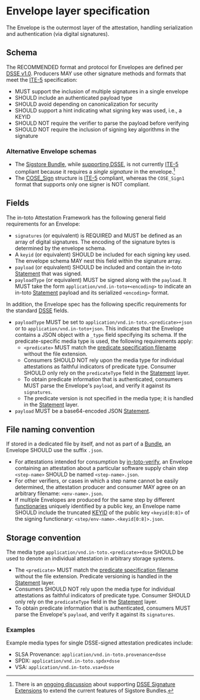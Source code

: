 # Envelope layer specification

The Envelope is the outermost layer of the attestation, handling  serialization
and authentication (via digital signatures).

## Schema

The RECOMMENDED format and protocol for Envelopes are defined per [DSSE v1.0].
Producers MAY use other signature methods and formats that meet the [ITE-5]
specification:

-   MUST support the inclusion of multiple signatures in a single envelope
-   SHOULD include an authenticated payload type
-   SHOULD avoid depending on canonicalization for security
-   SHOULD support a hint indicating what signing key was used, i.e., a KEYID
-   SHOULD NOT require the verifier to parse the payload before verifying
-   SHOULD NOT require the inclusion of signing key algorithms in the signature

### Alternative Envelope schemas

-   The [Sigstore Bundle], while [supporting DSSE], is not currently [ITE-5]
    compliant because it requires a _single signature_ in the envelope.[^1]
-   The [COSE_Sign] structure is [ITE-5] compliant, whereas the `COSE_Sign1`
    format that supports only one signer is NOT compliant.

## Fields

The in-toto Attestation Framework has the following general field requirements
for an Envelope:

-   `signatures` (or equivalent) is REQUIRED and MUST be defined as an array of
    digital signatures. The encoding of the signature bytes is determined by the
    envelope schema.
-   A `keyid` (or equivalent) SHOULD be included for each signing key used. The
    envelope schema MAY nest this field within the signature array.
-   `payload` (or equivalent) SHOULD be included and contain the in-toto
    [Statement] that was signed.
-   `payloadType` (or equivalent) MUST be signed along with the `payload`.
    It MUST take the form `application/vnd.in-toto+<encoding>` to indicate
    an in-toto [Statement] payload and its serialized `<encoding>` format.

In addition, the Envelope spec has the following specific requirements for the
standard [DSSE][DSSE v1.0] fields.

-   `payloadType` MUST be set to `application/vnd.in-toto.<predicate>+json` or to
    `application/vnd.in-toto+json`. This indicates that the Envelope contains
    a JSON object with a `_type` field specifying its schema. If the
    predicate-specific media type is used, the following requirements apply:
    -   `<predicate>` MUST match the [predicate specification filename] without
        the file extension.
    -   Consumers SHOULD NOT rely upon the media type for individual attestations
        as faithful indicators of predicate type. Consumer SHOULD only rely on the
        `predicateType` field in the [Statement] layer.
    -   To obtain predicate information that is authenticated, consumers MUST
        parse the Envelope's `payload`, and verify it against its `signatures`.
    -   The predicate version is not specified in the media type; it is handled
        in the [Statement] layer.
-   `payload` MUST be a base64-encoded JSON [Statement].

## File naming convention

If stored in a dedicated file by itself, and not as part of a [Bundle], an
Envelope SHOULD use the suffix `.json`.

-   For attestations intended for consumption by [in-toto-verify], an
    Envelope containing an attestation about a particular software supply
    chain step `<step-name>` SHOULD be named `<step-name>.json`.
-   For other verifiers, or cases in which a step name cannot be easily
    determined, the attestation producer and consumer MAY agree on an
    arbitrary filename: `<env-name>.json`.
-   If multiple Envelopes are produced for the same step by different
    [functionaries] uniquely identified by a public key, an Envelope name
    SHOULD include the truncated [KEYID] of the public key `<keyid[0:8]>` of
    the signing functionary: `<step/env-name>.<keyid[0:8]>.json`.

## Storage convention

The media type `application/vnd.in-toto.<predicate>+dsse` SHOULD
be used to denote an individual attestation in arbitrary storage systems.

-   The `<predicate>` MUST match the [predicate specification filename]
    without the file extension. Predicate versioning is handled in the
    [Statement] layer.
-   Consumers SHOULD NOT rely upon the media type for individual attestations
    as faithful indicators of predicate type. Consumer SHOULD only rely on the
    `predicateType` field in the [Statement] layer.
-   To obtain predicate information that is authenticated, consumers MUST
    parse the Envelope's `payload`, and verify it against its `signatures`.

### Examples

Example media types for single DSSE-signed attestation predicates include:

-   SLSA Provenance: `application/vnd.in-toto.provenance+dsse`
-   SPDX: `application/vnd.in-toto.spdx+dsse`
-   VSA: `application/vnd.in-toto.vsa+dsse`

[^1]: There is an [ongoing discussion](https://github.com/sigstore/sig-clients/issues/9) about supporting [DSSE Signature Extensions](https://github.com/secure-systems-lab/dsse/blob/devel/envelope.md#signature-extensions-experimental) to extend the current features of Sigstore Bundles.

[Bundle]: bundle.md
[COSE_Sign]: https://datatracker.ietf.org/doc/html/rfc8152#section-4.1
[DSSE v1.0]: https://github.com/secure-systems-lab/dsse/blob/v1.0.2/envelope.md
[ITE-5]: https://github.com/in-toto/ITE/tree/master/ITE/5#specification
[KEYID]: https://github.com/in-toto/docs/blob/v1.0/in-toto-spec.md#421-key-formats
[Sigstore Bundle]: https://docs.sigstore.dev/about/bundle/
[Statement]: statement.md
[in-toto-verify]: https://github.com/in-toto/in-toto#verification
[functionaries]: https://github.com/in-toto/docs/blob/v1.0/in-toto-spec.md#212-functionaries
[predicate specification filename]: ../predicates
[supporting DSSE]: https://docs.sigstore.dev/about/bundle/#dsse
